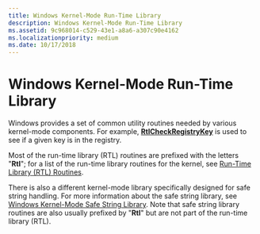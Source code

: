 ```yaml
---
title: Windows Kernel-Mode Run-Time Library
description: Windows Kernel-Mode Run-Time Library
ms.assetid: 9c968014-c529-43e1-a8a6-a307c90e4162
ms.localizationpriority: medium
ms.date: 10/17/2018
---
```


# Windows Kernel-Mode Run-Time Library


Windows provides a set of common utility routines needed by various kernel-mode components. For example, [**RtlCheckRegistryKey**](/windows-hardware/drivers/ddi/wdm/nf-wdm-rtlcheckregistrykey) is used to see if a given key is in the registry.

Most of the run-time library (RTL) routines are prefixed with the letters "**Rtl**"; for a list of the run-time library routines for the kernel, see [Run-Time Library (RTL) Routines](/windows-hardware/drivers/ddi/index).

There is also a different kernel-mode library specifically designed for safe string handling. For more information about the safe string library, see [Windows Kernel-Mode Safe String Library](windows-kernel-mode-safe-string-library.md). Note that safe string library routines are also usually prefixed by "**Rtl**" but are not part of the run-time library (RTL).

 

